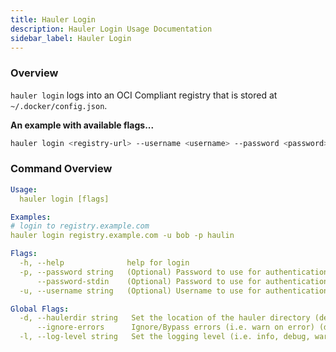 ```yaml
---
title: Hauler Login
description: Hauler Login Usage Documentation
sidebar_label: Hauler Login
---
```


### Overview

`hauler login` logs into an OCI Compliant registry that is stored at `~/.docker/config.json`.

**An example with available flags...**

```bash
hauler login <registry-url> --username <username> --password <password>
```

### Command Overview

```yaml
Usage:
  hauler login [flags]

Examples:
# login to registry.example.com
hauler login registry.example.com -u bob -p haulin

Flags:
  -h, --help              help for login
  -p, --password string   (Optional) Password to use for authentication
      --password-stdin    (Optional) Password to use for authentication (from stdin)
  -u, --username string   (Optional) Username to use for authentication

Global Flags:
  -d, --haulerdir string   Set the location of the hauler directory (default $HOME/.hauler)
      --ignore-errors      Ignore/Bypass errors (i.e. warn on error) (defaults false)
  -l, --log-level string   Set the logging level (i.e. info, debug, warn) (default "info")
```
